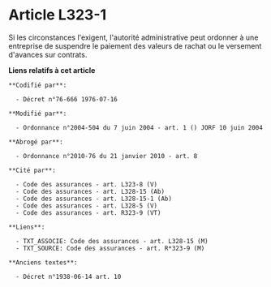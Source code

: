 # Article L323-1

Si les circonstances l'exigent, l'autorité administrative peut ordonner à une entreprise de suspendre le paiement des valeurs
de rachat ou le versement d'avances sur contrats.

**Liens relatifs à cet article**

	**Codifié par**:

	  - Décret n°76-666 1976-07-16

	**Modifié par**:

	  - Ordonnance n°2004-504 du 7 juin 2004 - art. 1 () JORF 10 juin 2004

	**Abrogé par**:

	  - Ordonnance n°2010-76 du 21 janvier 2010 - art. 8

	**Cité par**:

	  - Code des assurances - art. L323-8 (V)
	  - Code des assurances - art. L328-15 (Ab)
	  - Code des assurances - art. L328-15-1 (Ab)
	  - Code des assurances - art. L328-5 (V)
	  - Code des assurances - art. R323-9 (VT)

	**Liens**:

	  - TXT_ASSOCIE: Code des assurances - art. L328-15 (M)
	  - TXT_SOURCE: Code des assurances - art. R*323-9 (M)

	**Anciens textes**:

	  - Décret n°1938-06-14 art. 10
